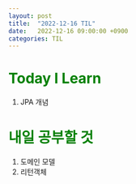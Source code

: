 ```yaml
---
layout: post
title:  "2022-12-16 TIL"
date:   2022-12-16 09:00:00 +0900
categories: TIL
---
```


<span style="color:green"> Today I Learn  </span>
=====================================================
1. JPA 개념


<span style="color:green"> 내일 공부할 것 </span>
=====================================================
1. 도메인 모델
2. 리턴객체


